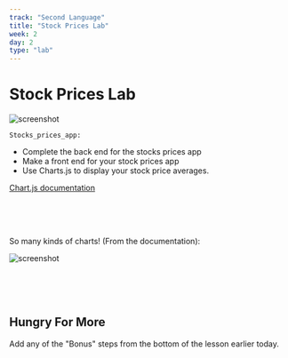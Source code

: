 ```yaml
---
track: "Second Language"
title: "Stock Prices Lab"
week: 2
day: 2
type: "lab"
---
```



# Stock Prices Lab

![screenshot](https://i.imgur.com/mS4bLMs.png)

`Stocks_prices_app:`

* Complete the back end for the stocks prices app
* Make a front end for your stock prices app
* Use Charts.js to display your stock price averages.

[Chart.js documentation](http://www.chartjs.org/docs/#getting-started)

<br>
<br>
<br>


So many kinds of charts! (From the documentation):

![screenshot](https://i.imgur.com/GT7KC2O.png)

<br>
<br>
<br>

## Hungry For More

Add any of the "Bonus" steps from the bottom of the lesson earlier today.
